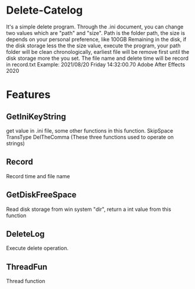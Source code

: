 # Delete-Catelog
It's a simple delete program.
Through the .ini document, you can change two values which are "path" and "size". Path is the folder path, the size is depends on your personal preference, like 100GB Remaining in the disk, if the disk storage less the the size value, execute the program, your path folder will be clean chronologically, earliest file will be remove first until the disk storage more the you set.
The file name and delete time will be record in record.txt
Example: 2021/08/20 Friday 14:32:00.70 Adobe After Effects 2020
# Features
## GetIniKeyString
get value in .ini file, some other functions in this function.
  SkipSpace
  TransType
  DelTheComma
  (These three functions used to operate on strings)
## Record
Record time and file name
## GetDiskFreeSpace
Read disk storage from win system "dir", return a int value from this function
## DeleteLog
Execute delete operation.
## ThreadFun
Thread function

